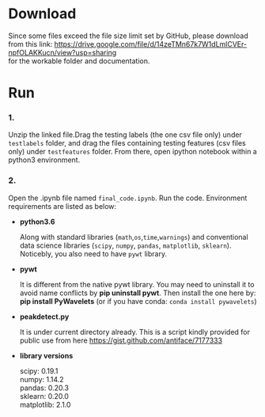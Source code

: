 # Download
Since some files exceed the file size limit set by GitHub, please download from this link:
https://drive.google.com/file/d/14zeTMn67k7W1dLmlCVEr-npfOLAKKucn/view?usp=sharing      
for the workable folder and documentation.           
                        
                                                  
# Run                                                                          

### 1.     
Unzip the linked file.Drag the testing labels (the one csv file only) under `testlabels` folder, and drag the files containing testing features (csv files only) under `testfeatures` folder. From there, open ipython notebook within a python3 environment.            
             
             
### 2.     
Open the .ipynb file named `final_code.ipynb`. Run the code. Environment requirements are listed as below:    


- **python3.6**  
    
  Along with standard libraries (`math`,`os`,`time`,`warnings`) and conventional data science libraries (`scipy`, `numpy`, `pandas`, `matplotlib`, `sklearn`). Noticebly, you also need to have `pywt` library.    
     
     
- **pywt**     
   
  It is different from the native pywt library. You may need to uninstall it to avoid name conflicts by **pip uninstall pywt**.  Then install the one here by: **pip install PyWavelets**   (or if you have conda: `conda install pywavelets`)      

- **peakdetect.py**
    
  It is under current directory already. This is a script kindly provided for public use from here https://gist.github.com/antiface/7177333

  
- **library versions**    
    
  scipy: 0.19.1    
  numpy: 1.14.2    
  pandas: 0.20.3    
  sklearn: 0.20.0    
  matplotlib: 2.1.0  
